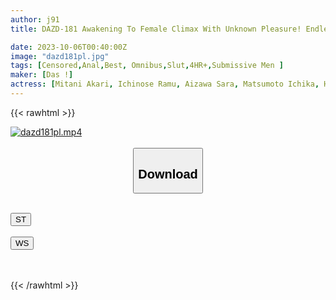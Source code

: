 ```yaml
---
author: j91
title: DAZD-181 Awakening To Female Climax With Unknown Pleasure! Endless Orgasm By S Slut Reverse Anal BEST 4 Hours

date: 2023-10-06T00:40:00Z
image: "dazd181pl.jpg"
tags: [Censored,Anal,Best, Omnibus,Slut,4HR+,Submissive Men	]
maker: [Das !]
actress: [Mitani Akari, Ichinose Ramu, Aizawa Sara, Matsumoto Ichika, Hanazawa Himari ,Satsuki Mei ,Nagarekawa Rio]
---
```



{{< rawhtml >}}

<div class="video" data-videoid="ywMDzm1zj1uypW">
    <a href="javascript:;">
        <img src="https://my.j91.asia/posts/dazd181pl/dazd181pl.jpg" width="WIDTH" height="HEIGHT" alt="dazd181pl.mp4" loading="lazy">
    </a>
</div>

<script type="text/javascript" src="https://j91.asia/asset/on-demand-st.js"></script>

<br>
  <link rel="stylesheet" href="https://j91.asia/asset/bs5.css">
  
  <center>
  <button class="btn btn-primary" type="button" data-bs-toggle="collapse" data-bs-target=".multi-collapse" aria-expanded="false" aria-controls="multiCollapseExample1 multiCollapseExample2"><h2>Download</h2></button></center>
</p>
<div class="row">
  <div class="col">
    <div class="collapse multi-collapse" id="multiCollapseExample1">
      <div class="card card-body">
	      	      <br>
<div class="buttons">  
<a href="https://streamtape.to/v/ywMDzm1zj1uypW"><button class="btn-hover color-3"><i class="fa fa-download"></i> ST</button></a></div>
    </div>
  </div>
</div>
  <div class="col">
    <div class="collapse multi-collapse" id="multiCollapseExample2">
      <div class="card card-body">
	      <br>
<div class="buttons">
    <a href="https://wolfstream.tv/f08084srpdmt"><button class="btn-hover color-9"><i class="fa fa-download"></i> WS</button></a></div>
<br><br>
      </div>
    </div>
  </div>
</div>

{{< /rawhtml >}}
